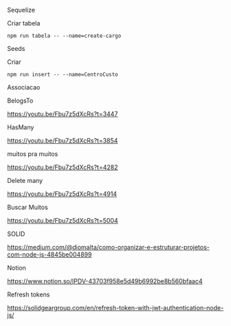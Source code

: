 

Sequelize

Criar tabela

    npm run tabela -- --name=create-cargo

Seeds

Criar

    npm run insert -- --name=CentroCusto

Associacao

BelogsTo

https://youtu.be/Fbu7z5dXcRs?t=3447

HasMany

https://youtu.be/Fbu7z5dXcRs?t=3854

muitos pra muitos

https://youtu.be/Fbu7z5dXcRs?t=4282

Delete many

https://youtu.be/Fbu7z5dXcRs?t=4914

Buscar Muitos

https://youtu.be/Fbu7z5dXcRs?t=5004

SOLID

https://medium.com/@diomalta/como-organizar-e-estruturar-projetos-com-node-js-4845be004899


Notion

https://www.notion.so/IPDV-43703f958e5d49b6992be8b560bfaac4


Refresh tokens

https://solidgeargroup.com/en/refresh-token-with-jwt-authentication-node-js/